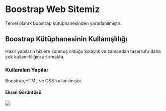 <h1> Boostrap Web Sitemiz </h1>

Temel olarak boostrap kütüphanesinden yararlanılmıştır.

<h2> Boostrap Kütüphanesinin Kullanışlılığı </h2>

Hazır yapıların bizlere sunmuş olduğu kolaylık ve zamandan tasarrufu daha çok kullanırlılığını artırmakta.

<h3> Kullanılan Yapılar </h3>

Boostrap,HTML ve CSS kullanılmıştır.

<h4> Ekran Görüntüsü </h4>

![](boostrap.gif)